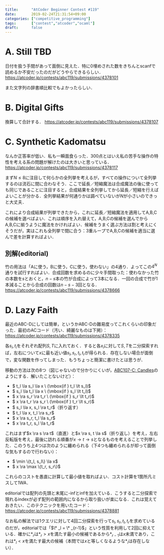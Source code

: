 ```yaml
---
title:      "AtCoder Beginner Contest #119"
date:       2019-02-24T21:31:54+09:00
categories: ["competitive_programming"]
tags:       ["contest","atcoder","ocaml"]
draft:      false
---
```




# A. Still TBD

日付を扱う手間があって面倒に見えた．特に0埋めされた数をきちんとscanfで読めるか不安だったのだがどうやらできるらしい． https://atcoder.jp/contests/abc119/submissions/4378101

また文字列の辞書順比較でもよかったらしい．

# B. Digital Gifts

換算して合計する． https://atcoder.jp/contests/abc119/submissions/4378107

# C. Synthetic Kadomatsu

なんか正答率が低い．私も一瞬面食らった．300点とはいえ私の苦手な操作の特性を考える系の問題が解けたのは大きいと思っている． https://atcoder.jp/contests/abc119/submissions/4378117

まず$N \le 8$に注目して何らかの全列挙を考えるが，すべての操作について全列挙するのは流石に間に合わなそう．ここで延長／短縮魔法は合成魔法の後に使っても同じであることに注目すると，合成結果を全列挙してから延長／短縮を行えばよいことが分かる．全列挙結果が何通りかは調べていないが$N$が小さいのできっと大丈夫．

これにより合成結果が列挙できたから，これに延長／短縮魔法を適用してA,B,Cの候補を選べばよい．これは順序を入れ替えて，A,B,Cの候補を選んでからA,B,Cに揃うように魔法をかければよい．候補をうまく選ぶ方法は割と考えにくそうだが，実はこれも全列挙で間に合う：3重ループでA,B,Cの候補を適当に選んで差を計算すればよい．



## 別解(editorial)

竹の用法は「Aに使う，Bに使う，Cに使う，使わない」の4通り．よってこの$4^N$通りを試行すればよい．合成回数を求めるのに少々手間取った：使わなかった竹の本数を$s$とおくと，$n-s$本の竹が合成によって3本になる．一回の合成で竹が1本減ることから合成の回数は$n-s-3$回となる． https://atcoder.jp/contests/abc119/submissions/4378666

# D. Lazy Faith

最近のABC-Dにしては簡単，というかABC-Dの難易度ってこれくらいの印象だった．最初のACコード（汚い．綺麗なものは下掲）：https://atcoder.jp/contests/abc119/submissions/4378335

各$s_i, t_i$をそれぞれ配列$S,T$に入れておく．すると各$x_i$に対して$S,T$を二分探索すれば，左右について$x$に最も近い値$s_l,s_r,t_l,t_r$が得られる．存在しない場合が面倒で，変な関数を作ってしまった．もうちょっと簡潔に書けたとは思うが．

移動の方法は次の8つ（図じゃないので分かりにくいが，[ABC107-C: Candles](https://atcoder.jp/contests/abc107/tasks/arc101_a)のようにする．解いたことないけど）：

* $ t_l \la s_l \la x \ (\mbox{if } t_l \lt s_l)$
* $ s_l \la t_l \la x \ (\mbox{if } s_l \lt t_l)$
* $ x \ra s_r \ra t_r \ (\mbox{if } s_r \lt t_r)$
* $ x \ra t_r \ra s_r \ (\mbox{if } t_r \lt s_r)$
* $ s_l \la x, s_l \ra t_r$（折り返す）
* $ t_l \la x, t_l \ra s_r$
* $ x \ra s_r, t_l \la s_r$
* $ x \ra t_r, s_l \la t_r$

これはまず$x \ra s \ra t$（直進）と$x \ra s, t \la s$（折り返し）を考え，左右反転版を考え，最後に訪れる順番が$x \to t \to s$となるものを考えることで列挙した．このうち上4つは次のように纏められる（下4つも纏められるが却って面倒な気もするので行わない）：

* $ \min \\{t_l, s_l\\} \la x$
* $ x \ra \max \\{t_r, s_r\\}$

これらのコストを愚直に計算して最小値を取ればよい．コスト計算を1箇所凡ミスして1WA．

editorialでは配列の先頭と末尾に-infとinfを加えている．こうすると二分探索で現れるindexが必ず配列の範囲内になるから取り扱いが楽になる．これは覚えておきたい．このテクニックを用いたコード：https://atcoder.jp/contests/abc119/submissions/4378881

なお私の解法では1クエリに対して4回二分探索を行って$s_l,s_r,t_l,t_r$を求めているのだが，editorialでは「$\* _l = \* _{r-1}$」という性質を利用して2回に抑えている．確かに$* _r$は$* _r \gt x$を満たす最小の候補であるから$* _{r-1}$は$x$未満であり，これは$* _l \lt x$を満たす最大の候補（本問では$x$と等しくなるような$* _ i$は存在しない）．









